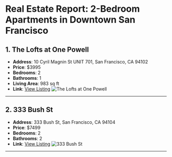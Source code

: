 # Real Estate Report: 2-Bedroom Apartments in Downtown San Francisco

## 1. The Lofts at One Powell
- **Address**: 10 Cyril Magnin St UNIT 701, San Francisco, CA 94102
- **Price**: $3995
- **Bedrooms**: 2
- **Bathrooms**: 1
- **Living Area**: 983 sq ft
- **Link**: [View Listing](https://www.zillow.com/apartments/san-francisco-ca/the-lofts-at-one-powell/5Xj94m/)
![The Lofts at One Powell](https://photos.zillowstatic.com/fp/b7b0ee5d77248536dd87c0fdc6f357be-p_e.jpg)

---

## 2. 333 Bush St
- **Address**: 333 Bush St, San Francisco, CA 94104
- **Price**: $7499
- **Bedrooms**: 2
- **Bathrooms**: 2
- **Link**: [View Listing](https://www.zillow.com/homedetails/333-Bush-St-San-Francisco-CA-94104/2080518121_zpid/)
![333 Bush St](https://photos.zillowstatic.com/fp/962e6de66c75405b14d1c4acb191439a-p_e.jpg)

---

